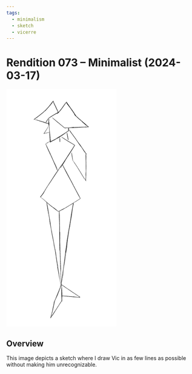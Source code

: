 ```yaml
---
tags:
  - minimalism
  - sketch
  - vicerre
---
```


# Rendition 073 – Minimalist (2024-03-17)

<img src="assets/2024-03-17_image-138.png">

## Overview

This image depicts a sketch where I draw Vic in as few lines as possible without making him unrecognizable.
